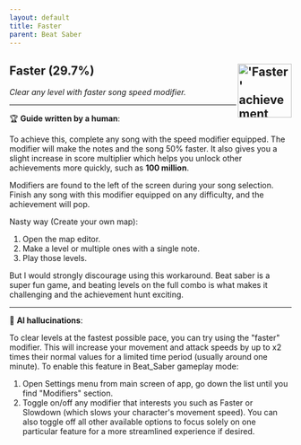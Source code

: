 ```yaml
---
layout: default
title: Faster
parent: Beat Saber
---
```


## Faster (29.7%) <img align="right" src="https://cdn.cloudflare.steamstatic.com/steamcommunity/public/images/apps/620980/a7b8aefc56f31c2797a6f89f76c8d23b3d018402.jpg" alt="'Faster' achievement icon" width="96" height="96">

_Clear any level with faster song speed modifier._

---

:trophy: **Guide written by a human**:

To achieve this, complete any song with the speed modifier equipped. The modifier will make the notes and the song 50% faster. It also gives you a slight increase in score multiplier which helps you unlock other achievements more quickly, such as **100 million**.

Modifiers are found to the left of the screen during your song selection. Finish any song with this modifier equipped on any difficulty, and the achievement will pop.

Nasty way (Create your own map):
1. Open the map editor.
2. Make a level or multiple ones with a single note.
3. Play those levels.

But I would strongly discourage using this workaround. Beat saber is a super fun game, and beating levels on the full combo is what makes it challenging and the achievement hunt exciting.

---

:robot: **AI hallucinations**:

To clear levels at the fastest possible pace, you can try using the "faster" modifier. This will increase your movement and attack speeds by up to x2 times their normal values for a limited time period (usually around one minute). To enable this feature in Beat_Saber gameplay mode:
1) Open Settings menu from main screen of app, go down the list until you find "Modifiers" section. 
2) Toggle on/off any modifier that interests you such as Faster or Slowdown (which slows your character's movement speed). You can also toggle off all other available options to focus solely on one particular feature for a more streamlined experience if desired.
